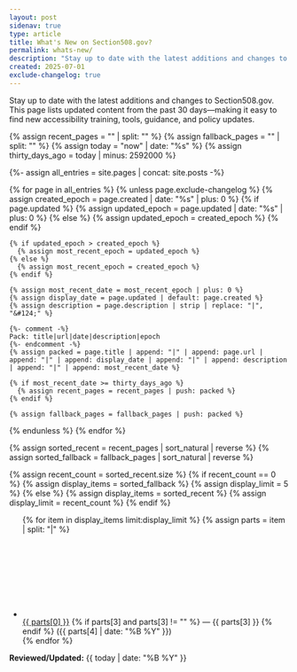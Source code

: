 ```yaml
---
layout: post
sidenav: true
type: article
title: What's New on Section508.gov? 
permalink: whats-new/
description: "Stay up to date with the latest additions and changes to Section508.gov. This page lists updated content from the past 30 days—making it easy to find new accessibility training, tools, guidance, and policy updates."
created: 2025-07-01
exclude-changelog: true
---
```


Stay up to date with the latest additions and changes to Section508.gov. This page lists updated content from the past 30 days—making it easy to find new accessibility training, tools, guidance, and policy updates.

{% assign recent_pages = "" | split: "" %}
{% assign fallback_pages = "" | split: "" %}
{% assign today = "now" | date: "%s" %}
{% assign thirty_days_ago = today | minus: 2592000 %}

{%- assign all_entries = site.pages | concat: site.posts -%}

{% for page in all_entries %}
  {% unless page.exclude-changelog %}
    {% assign created_epoch = page.created | date: "%s" | plus: 0 %}
    {% if page.updated %}
      {% assign updated_epoch = page.updated | date: "%s" | plus: 0 %}
    {% else %}
      {% assign updated_epoch = created_epoch %}
    {% endif %}

    {% if updated_epoch > created_epoch %}
      {% assign most_recent_epoch = updated_epoch %}
    {% else %}
      {% assign most_recent_epoch = created_epoch %}
    {% endif %}

    {% assign most_recent_date = most_recent_epoch | plus: 0 %}
    {% assign display_date = page.updated | default: page.created %}
    {% assign description = page.description | strip | replace: "|", "&#124;" %}

    {%- comment -%}
    Pack: title|url|date|description|epoch
    {%- endcomment -%}
    {% assign packed = page.title | append: "|" | append: page.url | append: "|" | append: display_date | append: "|" | append: description | append: "|" | append: most_recent_date %}

    {% if most_recent_date >= thirty_days_ago %}
      {% assign recent_pages = recent_pages | push: packed %}
    {% endif %}

    {% assign fallback_pages = fallback_pages | push: packed %}
  {% endunless %}
{% endfor %}

{% assign sorted_recent = recent_pages | sort_natural | reverse %}
{% assign sorted_fallback = fallback_pages | sort_natural | reverse %}

{% assign recent_count = sorted_recent.size %}
{% if recent_count == 0 %}
  {% assign display_items = sorted_fallback %}
  {% assign display_limit = 5 %}
{% else %}
  {% assign display_items = sorted_recent %}
  {% assign display_limit = recent_count %}
{% endif %}

<ul class="list-item-spacer">
  {% for item in display_items limit:display_limit %}
    {% assign parts = item | split: "|" %}
    <li class="usa-icon-list__item">
      <div class="usa-icon-list__icon">
        <svg class="usa-icon" aria-hidden="true" role="img">
          <use href="{{ site.baseurl }}/assets/img/sprite.svg#thumb_up_alt"></use>
        </svg>
      </div>
      <div class="usa-icon-list__content">
        <a href="{{ parts[1] }}">{{ parts[0] }}</a>
        {% if parts[3] and parts[3] != "" %}
          &mdash; {{ parts[3] }}
        {% endif %}
        ({{ parts[4] | date: "%B %Y" }})
      </div>
    </li>
  {% endfor %}
</ul>

**Reviewed/Updated:** {{ today | date: "%B %Y" }}